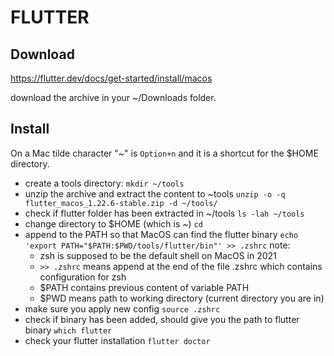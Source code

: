 # FLUTTER

## Download

https://flutter.dev/docs/get-started/install/macos

download the archive in your ~/Downloads folder.

## Install
On a Mac tilde character "~" is `Option+n` and it is a shortcut
for the $HOME directory.

- create a tools directory:
    `mkdir ~/tools`
-  unzip the archive and extract the content to ~tools
    `unzip -o -q flutter_macos_1.22.6-stable.zip -d ~/tools/`
- check if flutter folder has been extracted in ~/tools
    `ls -lah ~/tools`
- change directory to $HOME (which is ~)
    `cd`
- append to the PATH so that MacOS can find the flutter binary
    `echo 'export PATH="$PATH:$PWD/tools/flutter/bin"' >> .zshrc`
    note:
    - zsh is supposed to be the default shell on MacOS in 2021
    - `>> .zshrc`  means append at the end of the file .zshrc which contains configuration for zsh
    - $PATH contains previous content of variable PATH
    - $PWD means path to working directory (current directory you are in)
- make sure you apply new config
    `source .zshrc`
- check if binary has been added, should give you the path to flutter binary
    `which flutter`
- check your flutter installation
    `flutter doctor`